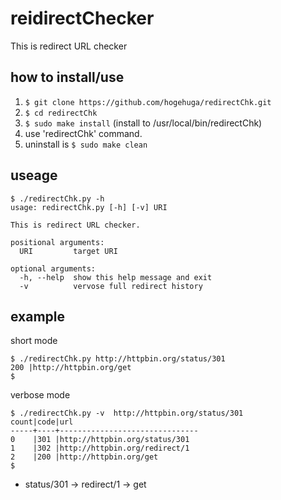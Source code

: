 # reidirectChecker

This is redirect URL checker

## how to install/use

1. `$ git clone https://github.com/hogehuga/redirectChk.git`
2. `$ cd redirectChk`
3. `$ sudo make install` (install to /usr/local/bin/redirectChk)
4. use 'redirectChk' command.
5. uninstall is `$ sudo make clean`

## useage

```
$ ./redirectChk.py -h
usage: redirectChk.py [-h] [-v] URI

This is redirect URL checker.

positional arguments:
  URI         target URI

optional arguments:
  -h, --help  show this help message and exit
  -v          vervose full redirect history
```

## example

short mode

```
$ ./redirectChk.py http://httpbin.org/status/301
200 |http://httpbin.org/get
$
```

verbose mode

```
$ ./redirectChk.py -v  http://httpbin.org/status/301
count|code|url
-----+----+-------------------------------
0    |301 |http://httpbin.org/status/301
1    |302 |http://httpbin.org/redirect/1
2    |200 |http://httpbin.org/get
$
```

- status/301 -> redirect/1 -> get
